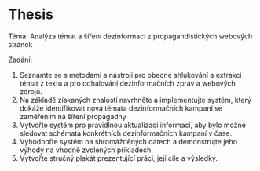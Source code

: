 # Thesis

Téma: Analýza témat a šíření dezinformací z propagandistických webových stránek

Zadání:
1. Seznamte se s metodami a nástroji pro obecné shlukování a extrakci témat z textu a pro odhalování dezinformačních zpráv a webových zdrojů.
2. Na základě získaných znalostí navrhněte a implementujte systém, který dokáže identifikovat nová témata dezinformačních kampaní se zaměřením na šíření propagadny
3. Vytvořte systém pro pravidlnou aktualizaci informací, aby bylo možné sledovat schémata konkrétních dezinformačních kampaní v čase.
4. Vyhodnoťte systém na shromážděných datech a demonstrujte jeho výhody na vhodně zvolených příkladech.
5. Vytvořte stručný plakát prezentující práci, její cíle a výsledky.

